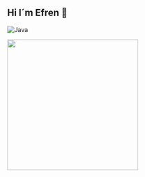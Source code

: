 ## Hi I´m Efren 👋
<!--
![Estadísticas de GitHub](https://github-readme-stats.vercel.app/api?username=usuario123&show_icons=true&theme=radical)<br>
![Lenguajes más usados](https://github-readme-stats.vercel.app/api/top-langs/?username=usuario123&layout=compact&theme=radical)<br>


![Trofeos](https://github-profile-trophy.vercel.app/?username=usuario123&theme=monokai)<br>
-->
![Java](https://img.shields.io/badge/Java-007396?style=for-the-badge&logo=java&logoColor=white)

<img src="https://media.giphy.com/media/13HgwGsXF0aiGY/giphy.gif" width="300">

<!--
**EfrenMV/EfrenMV** is a ✨ _special_ ✨ repository because its `README.md` (this file) appears on your GitHub profile.

Here are some ideas to get you started:

- 🔭 I’m currently working on ...
- 🌱 I’m currently learning ...
- 👯 I’m looking to collaborate on ...
- 🤔 I’m looking for help with ...
- 💬 Ask me about ...
- 📫 How to reach me: ...
- 😄 Pronouns: ...
- ⚡ Fun fact: ...
-->
